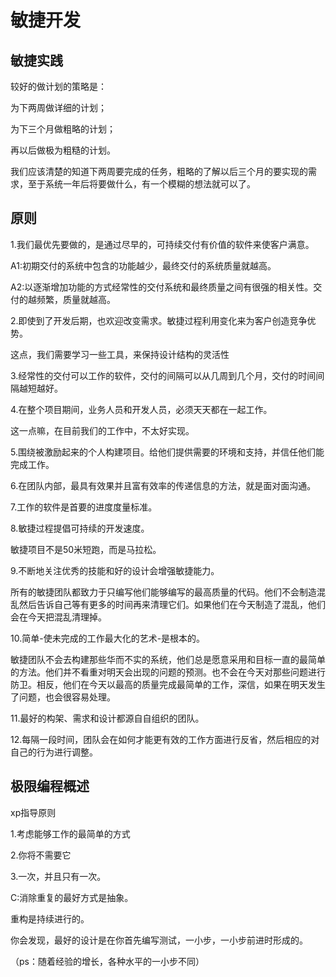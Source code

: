 # 敏捷开发

## 敏捷实践

较好的做计划的策略是：

为下两周做详细的计划；

为下三个月做粗略的计划；

再以后做极为粗糙的计划。

我们应该清楚的知道下两周要完成的任务，粗略的了解以后三个月的要实现的需求，至于系统一年后将要做什么，有一个模糊的想法就可以了。



## 原则

1.我们最优先要做的，是通过尽早的，可持续交付有价值的软件来使客户满意。

A1:初期交付的系统中包含的功能越少，最终交付的系统质量就越高。

A2:以逐渐增加功能的方式经常性的交付系统和最终质量之间有很强的相关性。交付的越频繁，质量就越高。

2.即使到了开发后期，也欢迎改变需求。敏捷过程利用变化来为客户创造竞争优势。

这点，我们需要学习一些工具，来保持设计结构的灵活性

3.经常性的交付可以工作的软件，交付的间隔可以从几周到几个月，交付的时间间隔越短越好。

4.在整个项目期间，业务人员和开发人员，必须天天都在一起工作。

这一点嘛，在目前我们的工作中，不太好实现。

5.围绕被激励起来的个人构建项目。给他们提供需要的环境和支持，并信任他们能完成工作。

6.在团队内部，最具有效果并且富有效率的传递信息的方法，就是面对面沟通。

7.工作的软件是首要的进度度量标准。

8.敏捷过程提倡可持续的开发速度。

敏捷项目不是50米短跑，而是马拉松。

9.不断地关注优秀的技能和好的设计会增强敏捷能力。

所有的敏捷团队都致力于只编写他们能够编写的最高质量的代码。他们不会制造混乱然后告诉自己等有更多的时间再来清理它们。如果他们在今天制造了混乱，他们会在今天把混乱清理掉。

10.简单-使未完成的工作最大化的艺术-是根本的。

敏捷团队不会去构建那些华而不实的系统，他们总是愿意采用和目标一直的最简单的方法。他们并不看重对明天会出现的问题的预测。也不会在今天对那些问题进行防卫。相反，他们在今天以最高的质量完成最简单的工作，深信，如果在明天发生了问题，也会很容易处理。

11.最好的构架、需求和设计都源自自组织的团队。

12.每隔一段时间，团队会在如何才能更有效的工作方面进行反省，然后相应的对自己的行为进行调整。



## 极限编程概述

xp指导原则

1.考虑能够工作的最简单的方式

2.你将不需要它

3.一次，并且只有一次。



C:消除重复的最好方式是抽象。



重构是持续进行的。





你会发现，最好的设计是在你首先编写测试，一小步，一小步前进时形成的。

（ps：随着经验的增长，各种水平的一小步不同）